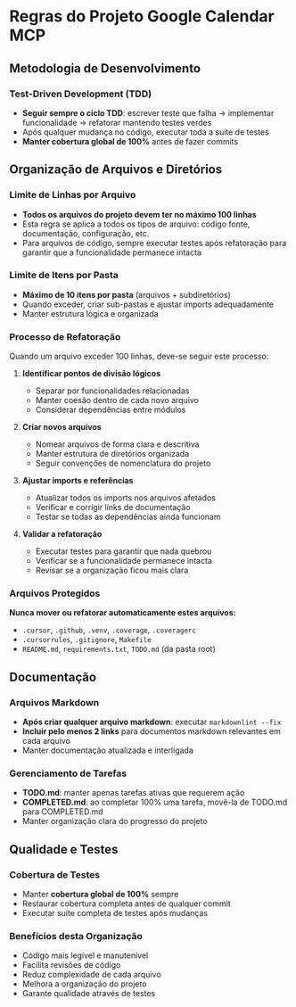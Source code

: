 # Regras do Projeto Google Calendar MCP

## Metodologia de Desenvolvimento

### Test-Driven Development (TDD)
- **Seguir sempre o ciclo TDD**: escrever teste que falha → implementar funcionalidade → refatorar mantendo testes verdes
- Após qualquer mudança no código, executar toda a suíte de testes
- **Manter cobertura global de 100%** antes de fazer commits

## Organização de Arquivos e Diretórios

### Limite de Linhas por Arquivo
- **Todos os arquivos do projeto devem ter no máximo 100 linhas**
- Esta regra se aplica a todos os tipos de arquivo: código fonte, documentação, configuração, etc.
- Para arquivos de código, sempre executar testes após refatoração para garantir que a funcionalidade permanece intacta

### Limite de Itens por Pasta
- **Máximo de 10 itens por pasta** (arquivos + subdiretórios)
- Quando exceder, criar sub-pastas e ajustar imports adequadamente
- Manter estrutura lógica e organizada

### Processo de Refatoração
Quando um arquivo exceder 100 linhas, deve-se seguir este processo:

1. **Identificar pontos de divisão lógicos**
   - Separar por funcionalidades relacionadas
   - Manter coesão dentro de cada novo arquivo
   - Considerar dependências entre módulos

2. **Criar novos arquivos**
   - Nomear arquivos de forma clara e descritiva
   - Manter estrutura de diretórios organizada
   - Seguir convenções de nomenclatura do projeto

3. **Ajustar imports e referências**
   - Atualizar todos os imports nos arquivos afetados
   - Verificar e corrigir links de documentação
   - Testar se todas as dependências ainda funcionam

4. **Validar a refatoração**
   - Executar testes para garantir que nada quebrou
   - Verificar se a funcionalidade permanece intacta
   - Revisar se a organização ficou mais clara

### Arquivos Protegidos
**Nunca mover ou refatorar automaticamente estes arquivos:**
- `.cursor`, `.github`, `.venv`, `.coverage`, `.coveragerc`
- `.cursorrules`, `.gitignore`, `Makefile`
- `README.md`, `requirements.txt`, `TODO.md` (da pasta root)

## Documentação

### Arquivos Markdown
- **Após criar qualquer arquivo markdown**: executar `markdownlint --fix`
- **Incluir pelo menos 2 links** para documentos markdown relevantes em cada arquivo
- Manter documentação atualizada e interligada

### Gerenciamento de Tarefas
- **TODO.md**: manter apenas tarefas ativas que requerem ação
- **COMPLETED.md**: ao completar 100% uma tarefa, movê-la de TODO.md para COMPLETED.md
- Manter organização clara do progresso do projeto

## Qualidade e Testes

### Cobertura de Testes
- Manter **cobertura global de 100%** sempre
- Restaurar cobertura completa antes de qualquer commit
- Executar suíte completa de testes após mudanças

### Benefícios desta Organização
- Código mais legível e manutenível
- Facilita revisões de código
- Reduz complexidade de cada arquivo
- Melhora a organização do projeto
- Garante qualidade através de testes
